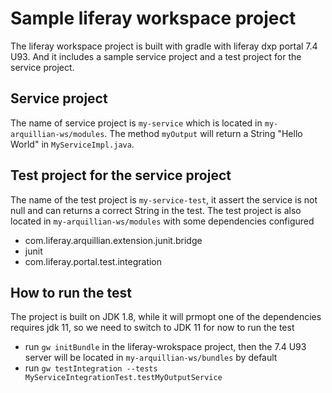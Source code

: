 # Sample liferay workspace project

The liferay workspace project is built with gradle with liferay dxp portal 7.4 U93. And it includes a sample service project and a test project for the service project.

## Service project

The name of service project is `my-service` which is located in `my-arquillian-ws/modules`. The method `myOutput` will return a String "Hello World" in `MyServiceImpl.java`.

## Test project for the service project

The name of the test project is `my-service-test`, it assert the service is not null and can returns a correct String in the test. The test project is also located in `my-arquillian-ws/modules` with some dependencies configured

* com.liferay.arquillian.extension.junit.bridge
* junit
* com.liferay.portal.test.integration

## How to run the test

The project is built on JDK 1.8, while it will prmopt one of the dependencies requires jdk 11, so we need to switch to JDK 11 for now to run the test
* run `gw initBundle` in the liferay-wrokspace project, then the 7.4 U93 server will be located in `my-arquillian-ws/bundles` by default
* run `gw testIntegration --tests MyServiceIntegrationTest.testMyOutputService`
